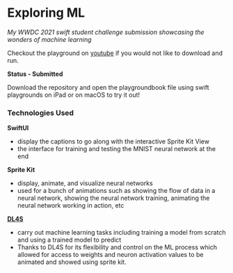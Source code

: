 # Exploring ML
*My WWDC 2021 swift student challenge submission showcasing the wonders of machine learning*

Checkout the playground on [youtube](https://youtu.be/K9yRi89Ub5U) if you would not like to download and run.

**Status - Submitted**

Download the repository and open the playgroundbook file using swift playgrounds on iPad or on macOS to try it out!

### Technologies Used 
**SwiftUI**
  - display the captions to go along with the interactive Sprite Kit View
  - the interface for training and testing the MNIST neural network at the end

**Sprite Kit**
  - display, animate, and visualize neural networks
  - used for a bunch of animations such as showing the flow of data in a neural network, showing the neural network training, animating the neural network working in action, etc

[**DL4S**](https://github.com/palle-k/DL4S)
  - carry out machine learning tasks including training a model from scratch and using a trained model to predict
  - Thanks to DL4S for its flexibility and control on the ML process which allowed for access to weights and neuron activation values to be animated and showed using sprite kit.
